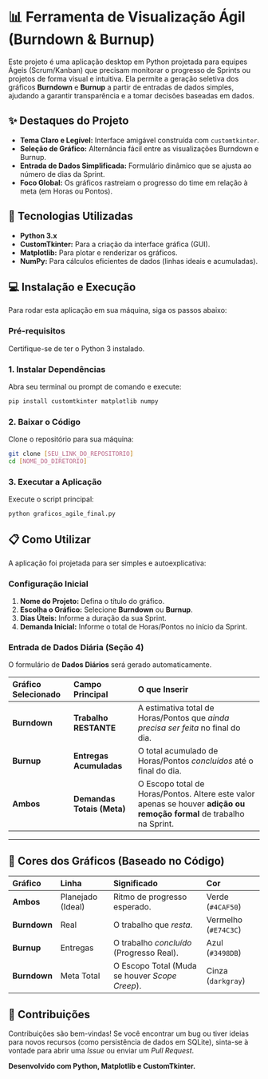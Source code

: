 # 📊 Ferramenta de Visualização Ágil (Burndown & Burnup)

Este projeto é uma aplicação desktop em Python projetada para equipes Ágeis (Scrum/Kanban) que precisam monitorar o progresso de Sprints ou projetos de forma visual e intuitiva. Ela permite a geração seletiva dos gráficos **Burndown** e **Burnup** a partir de entradas de dados simples, ajudando a garantir transparência e a tomar decisões baseadas em dados.

## ✨ Destaques do Projeto

  * **Tema Claro e Legível:** Interface amigável construída com `customtkinter`.
  * **Seleção de Gráfico:** Alternância fácil entre as visualizações Burndown e Burnup.
  * **Entrada de Dados Simplificada:** Formulário dinâmico que se ajusta ao número de dias da Sprint.
  * **Foco Global:** Os gráficos rastreiam o progresso do time em relação à meta (em Horas ou Pontos).

## 🚀 Tecnologias Utilizadas

  * **Python 3.x**
  * **CustomTkinter:** Para a criação da interface gráfica (GUI).
  * **Matplotlib:** Para plotar e renderizar os gráficos.
  * **NumPy:** Para cálculos eficientes de dados (linhas ideais e acumuladas).

## 💻 Instalação e Execução

Para rodar esta aplicação em sua máquina, siga os passos abaixo:

### Pré-requisitos

Certifique-se de ter o Python 3 instalado.

### 1\. Instalar Dependências

Abra seu terminal ou prompt de comando e execute:

```bash
pip install customtkinter matplotlib numpy
```

### 2\. Baixar o Código

Clone o repositório para sua máquina:

```bash
git clone [SEU_LINK_DO_REPOSITORIO]
cd [NOME_DO_DIRETORIO]
```

### 3\. Executar a Aplicação

Execute o script principal:

```bash
python graficos_agile_final.py
```

## 📋 Como Utilizar

A aplicação foi projetada para ser simples e autoexplicativa:

### Configuração Inicial

1.  **Nome do Projeto:** Defina o título do gráfico.
2.  **Escolha o Gráfico:** Selecione **Burndown** ou **Burnup**.
3.  **Dias Úteis:** Informe a duração da sua Sprint.
4.  **Demanda Inicial:** Informe o total de Horas/Pontos no início da Sprint.

### Entrada de Dados Diária (Seção 4)

O formulário de **Dados Diários** será gerado automaticamente.

| Gráfico Selecionado | Campo Principal | O que Inserir |
| :--- | :--- | :--- |
| **Burndown** | **Trabalho RESTANTE** | A estimativa total de Horas/Pontos que *ainda precisa ser feita* no final do dia. |
| **Burnup** | **Entregas Acumuladas** | O total acumulado de Horas/Pontos *concluídos* até o final do dia. |
| **Ambos** | **Demandas Totais (Meta)** | O Escopo total de Horas/Pontos. Altere este valor apenas se houver **adição ou remoção formal** de trabalho na Sprint. |

-----

## 🎨 Cores dos Gráficos (Baseado no Código)

| Gráfico | Linha | Significado | Cor |
| :--- | :--- | :--- | :--- |
| **Ambos** | Planejado (Ideal) | Ritmo de progresso esperado. | Verde (`#4CAF50`) |
| **Burndown** | Real | O trabalho que *resta*. | Vermelho (`#E74C3C`) |
| **Burnup** | Entregas | O trabalho *concluído* (Progresso Real). | Azul (`#3498DB`) |
| **Burndown** | Meta Total | O Escopo Total (Muda se houver *Scope Creep*). | Cinza (`darkgray`) |

## 🤝 Contribuições

Contribuições são bem-vindas\! Se você encontrar um bug ou tiver ideias para novos recursos (como persistência de dados em SQLite), sinta-se à vontade para abrir uma *Issue* ou enviar um *Pull Request*.

**Desenvolvido com Python, Matplotlib e CustomTkinter.**
